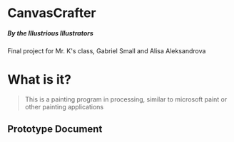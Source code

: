 # CanvasCrafter
##### By the Illustrious Illustrators

Final project for Mr. K's class, Gabriel Small and Alisa Aleksandrova


# What is it?

> This is a painting program in processing, similar to microsoft paint or
> other painting applications

## Prototype Document
 
> 
